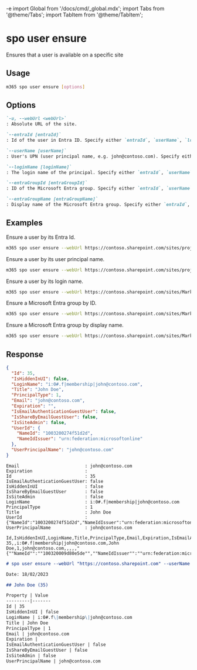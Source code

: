 -e <!-- DISCLAIMER: All secrets, passwords, and sensitive values in this document are examples only and not real credentials. -->
import Global from '/docs/cmd/_global.mdx';
import Tabs from '@theme/Tabs';
import TabItem from '@theme/TabItem';

# spo user ensure

Ensures that a user is available on a specific site

## Usage

```sh
m365 spo user ensure [options]
```

## Options

```md definition-list
`-u, --webUrl <webUrl>`
: Absolute URL of the site.

`--entraId [entraId]`
: Id of the user in Entra ID. Specify either `entraId`, `userName`, `loginName`, `entraGroupId` or `entraGroupName`.

`--userName [userName]`
: User's UPN (user principal name, e.g. john@contoso.com). Specify either `entraId`, `userName`, `loginName`, `entraGroupId` or `entraGroupName`.

`--loginName [loginName]`
: The login name of the principal. Specify either `entraId`, `userName`, `loginName`, `entraGroupId` or `entraGroupName`.

`--entraGroupId [entraGroupId]`
: ID of the Microsoft Entra group. Specify either `entraId`, `userName`, `loginName`, `entraGroupId` or `entraGroupName`.

`--entraGroupName [entraGroupName]`
: Display name of the Microsoft Entra group. Specify either `entraId`, `userName`, `loginName`, `entraGroupId` or `entraGroupName`.
```

<Global />

## Examples

Ensure a user by its Entra Id.

```sh
m365 spo user ensure --webUrl https://contoso.sharepoint.com/sites/project --entraId e254750a-eaa4-44f6-9517-b74f65cdb747
```

Ensure a user by its user principal name.

```sh
m365 spo user ensure --webUrl https://contoso.sharepoint.com/sites/project --userName john@contoso.com
```

Ensure a user by its login name.

```sh
m365 spo user ensure --webUrl https://contoso.sharepoint.com/sites/Marketing --loginName "i:0#.f|membership|john.doe@contoso.com"
```

Ensure a Microsoft Entra group by ID.

```sh
m365 spo user ensure --webUrl https://contoso.sharepoint.com/sites/Marketing --entraGroupId e08e899f-ba40-4e91-ab36-44d4fbaa454e
```

Ensure a Microsoft Entra group by display name.

```sh
m365 spo user ensure --webUrl https://contoso.sharepoint.com/sites/Marketing --entraGroupName "Marketing team"
```

## Response

<Tabs>
  <TabItem value="JSON">

  ```json
  {
    "Id": 35,
    "IsHiddenInUI": false,
    "LoginName": "i:0#.f|membership|john@contoso.com",
    "Title": "John Doe",
    "PrincipalType": 1,
    "Email": "john@contoso.com",
    "Expiration": "",
    "IsEmailAuthenticationGuestUser": false,
    "IsShareByEmailGuestUser": false,
    "IsSiteAdmin": false,
    "UserId": {
      "NameId": "1003200274f51d2d",
      "NameIdIssuer": "urn:federation:microsoftonline"
    },
    "UserPrincipalName": "john@contoso.com"
  }
  ```

  </TabItem>
  <TabItem value="Text">

  ```text
  Email                         : john@contoso.com
  Expiration                    :
  Id                            : 35
  IsEmailAuthenticationGuestUser: false
  IsHiddenInUI                  : false
  IsShareByEmailGuestUser       : false
  IsSiteAdmin                   : false
  LoginName                     : i:0#.f|membership|john@contoso.com
  PrincipalType                 : 1
  Title                         : John Doe
  UserId                        : {"NameId":"1003200274f51d2d","NameIdIssuer":"urn:federation:microsoftonline"}
  UserPrincipalName             : john@contoso.com
  ```

  </TabItem>
  <TabItem value="CSV">

  ```csv
  Id,IsHiddenInUI,LoginName,Title,PrincipalType,Email,Expiration,IsEmailAuthenticationGuestUser,IsShareByEmailGuestUser,IsSiteAdmin,UserId,UserPrincipalName
  35,,i:0#.f|membership|john@contoso.com,John Doe,1,john@contoso.com,,,,,"{""NameId"":""100320009d80e5de"",""NameIdIssuer"":""urn:federation:microsoftonline""}",john@contoso.com
  ```

  </TabItem>
  <TabItem value="Markdown">

  ```md
  # spo user ensure --webUrl "https://contoso.sharepoint.com" --userName "john@contoso.com"

  Date: 18/02/2023

  ## John Doe (35)

  Property | Value
  ---------|-------
  Id | 35
  IsHiddenInUI | false
  LoginName | i:0#.f\|membership\|john@contoso.com
  Title | John Doe
  PrincipalType | 1
  Email | john@contoso.com
  Expiration |
  IsEmailAuthenticationGuestUser | false
  IsShareByEmailGuestUser | false
  IsSiteAdmin | false
  UserPrincipalName | john@contoso.com
  ```

  </TabItem>
</Tabs>
